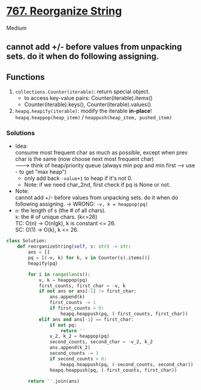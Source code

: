 # [767. Reorganize String](https://leetcode.com/problems/reorganize-string/description/?envType=company&envId=amazon&favoriteSlug=amazon-three-months)

Medium

## cannot add +/- before values from unpacking sets. do it when do following assigning.

## Functions
1. `collections.Counter(iterable)`: return special object.
    - to access key-value pairs: Counter(iterable).items()
    - Counter(iterable).keys(), Counter(iterable).values()
2. `heapq.heapify(iterable)`:  modify the iterable **in-place**!\
    `heapq.heappop(heap_item)`  /  `heappush(heap_item, pushed_item)`

### Solutions

- Idea: \
   consume most frequent char as much as possible, except when prev char is the same (now choose next most frequent char)\
   ---> think of heap/priority queue (always min pop and min first --> use - to get "max heap")
   - only add back `-value+1` to heap if it's not 0.
   - Note: if we need char_2nd, first check if pq is None or not.
- Note:\
  cannot add +/- before values from unpacking sets. do it when do following assigning.
  -> WRONG: `-v, k = heappop(pq)`
- `n`: the length of s (the # of all chars). \
  `k`: the # of unique chars. (k<=26)\
  TC: O(n) -> O(nlgk), k is constant <= 26.\
  SC: O(1) -> O(k), k <= 26.

```python
class Solution:
    def reorganizeString(self, s: str) -> str:
        ans = []
        pq = [(-v, k) for k, v in Counter(s).items()]
        heapify(pq)

        for i in range(len(s)):
            v, k = heappop(pq)
            first_counts, first_char = -v, k
            if not ans or ans[-1] != first_char:
                ans.append(k)
                first_counts -= 1
                if first_counts > 0:
                    heapq.heappush(pq, (-first_counts, first_char))
            elif ans and ans[-1] == first_char:
                if not pq:
                    return ''
                v_2, k_2 = heappop(pq)
                second_counts, second_char = -v_2, k_2
                ans.append(k_2)
                second_counts -= 1
                if second_counts > 0:
                    heapq.heappush(pq, (-second_counts, second_char))
                heapq.heappush(pq, (-first_counts, first_char))

        return ''.join(ans)
```
